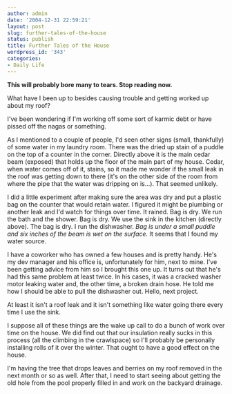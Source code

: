```yaml
---
author: admin
date: '2004-12-31 22:59:21'
layout: post
slug: further-tales-of-the-house
status: publish
title: Further Tales of the House
wordpress_id: '343'
categories:
- Daily Life
---
```


**This will probably bore many to tears. Stop reading now.**

What have I been up to besides causing trouble and getting worked up
about my roof?

I've been wondering if I'm working off some sort of karmic debt or have
pissed off the nagas or something.

As I mentioned to a couple of people, I'd seen other signs (small,
thankfully) of some water in my laundry room. There was the dried up
stain of a puddle on the top of a counter in the corner. Directly above
it is the main cedar beam (exposed) that holds up the floor of the main
part of my house. Cedar, when water comes off of it, stains, so it made
me wonder if the small leak in the roof was getting down to there (it's
on the other side of the room from where the pipe that the water was
dripping on is...). That seemed unlikely.

I did a little experiment after making sure the area was dry and put a
plastic bag on the counter that would retain water. I figured it might
be plumbing or another leak and I'd watch for things over time. It
rained. Bag is dry. We run the bath and the shower. Bag is dry. We use
the sink in the kitchen (directly above). The bag is dry. I run the
dishwasher. *Bag is under a small puddle and six inches of the beam is
wet on the surface.* It seems that I found my water source.

I have a coworker who has owned a few houses and is pretty handy. He's
my dev manager and his office is, unfortunately for him, next to mine.
I've been getting advice from him so I brought this one up. It turns out
that he's had this same problem at least twice. In his cases, it was a
cracked washer motor leaking water and, the other time, a broken drain
hose. He told me how I should be able to pull the dishwasher out. Hello,
next project.

At least it isn't a roof leak and it isn't something like water going
there every time I use the sink.

I suppose all of these things are the wake up call to do a bunch of work
over time on the house. We did find out that our insulation really sucks
in this process (all the climbing in the crawlspace) so I'll probably be
personally installing rolls of it over the winter. That ought to have a
good effect on the house.

I'm having the tree that drops leaves and berries on my roof removed in
the next month or so as well. After that, I need to start seeing about
getting the old hole from the pool properly filled in and work on the
backyard drainage.

